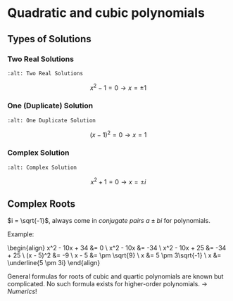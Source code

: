 # Quadratic and cubic polynomials

## Types of Solutions

### Two Real Solutions

```{image} ./_images/Two_Real_Solutions.png
:alt: Two Real Solutions
```

```math
\begin{equation}
x^2 - 1 = 0 \to x = \pm 1
\end{equation}
```

### One (Duplicate) Solution

```{image} ./_images/One_Duplicate_Solution.png
:alt: One Duplicate Solution
```

```math
\begin{equation}
(x-1)^2 = 0 \to x = 1
\end{equation}
```

### Complex Solution

```{image} ./_images/Complex_Solution.png
:alt: Complex Solution
```

```math
\begin{equation}
x^2 + 1 = 0 \to x =\pm i
\end{equation}
```

## Complex Roots

$i = \sqrt{-1}$, always come in *conjugate pairs* $a \pm bi$ for polynomials.

Example:

\begin{align}
x^2 - 10x + 34 &= 0 \\
x^2 - 10x &= -34 \\
x^2 - 10x + 25 &= -34 + 25 \\
(x - 5)^2 &= -9 \\
x - 5 &= \pm \sqrt{9} \\
x &= 5 \pm 3\sqrt{-1} \\
x &= \underline{5 \pm 3i}
\end{align}

General formulas for roots of cubic and quartic polynomials are known but
complicated. No such formula exists for higher-order polynomials. $\rightarrow$
*Numerics*!
